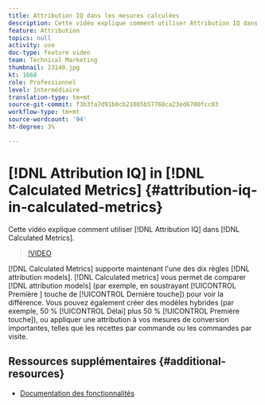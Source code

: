 ```yaml
---
title: Attribution IQ dans les mesures calculées
description: Cette vidéo explique comment utiliser Attribution IQ dans les mesures calculées.
feature: Attribution
topics: null
activity: use
doc-type: feature video
team: Technical Marketing
thumbnail: 23140.jpg
kt: 1668
role: Professionnel
level: Intermédiaire
translation-type: tm+mt
source-git-commit: f3b3fa7d91b0cb21005b57768ca23ed6700fcc03
workflow-type: tm+mt
source-wordcount: '94'
ht-degree: 3%

---
```



# [!DNL Attribution IQ] in  [!DNL Calculated Metrics] {#attribution-iq-in-calculated-metrics}

Cette vidéo explique comment utiliser [!DNL Attribution IQ] dans [!DNL Calculated Metrics].

>[!VIDEO](https://video.tv.adobe.com/v/23140/?quality=12)

[!DNL Calculated Metrics] supporte maintenant l&#39;une des dix règles  [!DNL attribution models]. [!DNL Calculated metrics] vous permet de comparer  [!DNL attribution models] (par exemple, en soustrayant  [!UICONTROL Première ] touche de  [!UICONTROL Dernière touche]) pour voir la différence. Vous pouvez également créer des modèles hybrides (par exemple, 50 % [!UICONTROL Délai] plus 50 % [!UICONTROL Première touche]), ou appliquer une attribution à vos mesures de conversion importantes, telles que les recettes par commande ou les commandes par visite.

## Ressources supplémentaires {#additional-resources}

* [Documentation des fonctionnalités](https://marketing.adobe.com/resources/help/en_US/analytics/analysis-workspace/attribution_calcmetrics.html)
